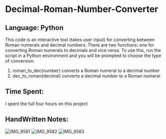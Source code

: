 # Decimal-Roman-Number-Converter

## Language: Python

This code is an interactive tool (takes user input) for converting between Roman numerals and decimal numbers. There are two functions: one for converting Roman numerals to decimals and vice versa. To use this, run the script in a Python environment and you will be prompted to choose the type of conversion.

1. roman_to_dec(number) converts a Roman numeral to a decimal number
2. dec_to_roman(decimal) converts a decimal number to a Roman numeral

## Time Spent: 
I spent the full four hours on this project

## HandWritten Notes:


![IMG_9581](https://github.com/mhansen22/Decimal-Roman-Converter/assets/91987851/88d8bd3d-9690-4ac0-b1e6-f3bd1ab31aa0)
![IMG_9582](https://github.com/mhansen22/Decimal-Roman-Converter/assets/91987851/bbcb9704-27f8-488a-8635-cd1c3ebef792)
![IMG_9583](https://github.com/mhansen22/Decimal-Roman-Converter/assets/91987851/c45b3b7e-533b-452f-b499-362513f7bde5)
